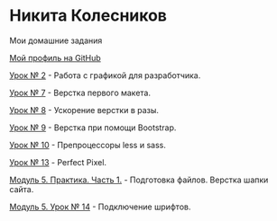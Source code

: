 

# Никита Колесников

Мои домашние задания

[Мой профиль на GitHub](https://github.com/Neecsman)

[Урок № 2](https://github.com/Neecsman/neecsman.github.io/tree/master/Lesson_2) - Работа с графикой для разработчика.

[Урок № 7](https://neecsman.github.io/Lesson_7/src/) - Верстка первого макета. 

[Урок № 8](https://neecsman.github.io/Lesson_8/src/) - Ускорение верстки в разы. 

[Урок № 9](https://neecsman.github.io/Lesson_9/src/) - Верстка при помощи Bootstrap. 

[Урок № 10](https://github.com/Neecsman/neecsman.github.io/tree/master/Lesson_10/src) - Препроцессоры less и sass. 

[Урок № 13](https://neecsman.github.io/Lesson-13/src) - Perfect Pixel. 

[Модуль 5. Практика. Часть 1.](https://neecsman.github.io/Lesson_5:1) - Подготовка файлов. Верстка шапки сайта.

[Модуль 5. Урок № 14](https://neecsman.github.io/Lesson_5:1:14) - Подключение шрифтов.
